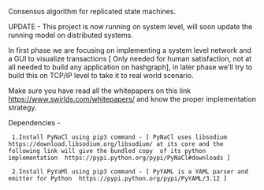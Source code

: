 Consensus algorithm for replicated state machines.


UPDATE - This project is now running on system level, will soon update the running model on distributed systems. 

In first phase we are focusing on implementing a system level network and a GUI to visualize transactions [ Only needed for human satisfaction, not at all needed to build any application on hashgraph], in later phase we'll try to build this on TCP/IP level to take it to real world scenario.

Make sure you have read all the whitepapers on this link https://www.swirlds.com/whitepapers/ and know the proper implementation strategy.

Dependencies - 

     1.Install PyNaCl using pip3 command - [ PyNaCl uses libsodium https://download.libsodium.org/libsodium/ at its core and the following link will give the bundled copy  of its python implementation  https://pypi.python.org/pypi/PyNaCl#downloads ] 

     2.Install PyYaMl using pip3 command - [ PyYAML is a YAML parser and emitter for Python  https://pypi.python.org/pypi/PyYAML/3.12 ] 

